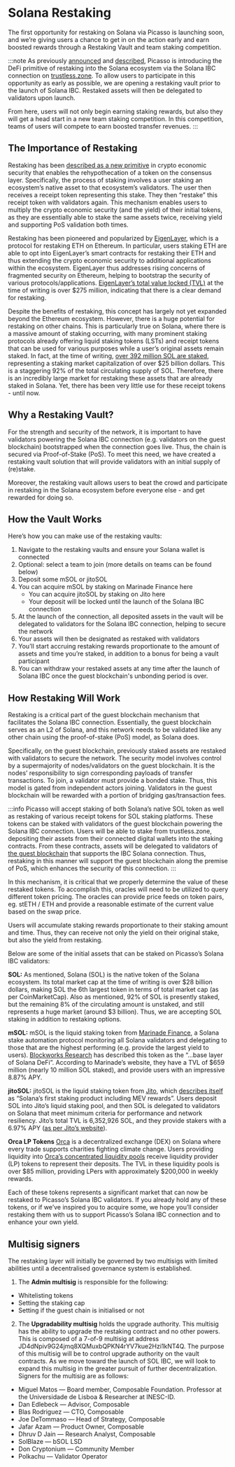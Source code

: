 # Solana Restaking

The first opportunity for restaking on Solana via Picasso is launching soon, and we’re giving users a chance to get in on the action early and earn boosted rewards through a Restaking Vault and team staking competition.

:::note
As previously [announced](https://twitter.com/Picasso_Network/status/1734941879068762305) and [described](https://medium.com/@Picasso_Network/restaking-is-coming-to-solana-via-picasso-5ea0b027d269), Picasso is introducing the DeFi primitive of restaking into the Solana ecosystem via the Solana IBC connection on [trustless.zone](https://www.trustless.zone/). To allow users to participate in this opportunity as early as possible, we are opening a restaking vault prior to the launch of Solana IBC. Restaked assets will then be delegated to validators upon launch. 

From here, users will not only begin earning staking rewards, but also they will get a head start in a new team staking competition. In this competition, teams of users will compete to earn boosted transfer revenues.
:::

## The Importance of Restaking
Restaking has been [described as a new primitive](https://consensys.io/blog/eigenlayer-a-restaking-primitive) in crypto economic security that enables the rehypothecation of a token on the consensus layer. Specifically, the process of staking involves a user staking an ecosystem’s native asset to that ecosystem’s validators. The user then receives a receipt token representing this stake. They then “restake” this receipt token with validators again. This mechanism enables users to multiply the crypto economic security (and the yield) of their initial tokens, as they are essentially able to stake the same assets twice, receiving yield and supporting PoS validation both times.

Restaking has been pioneered and popularized by [EigenLayer](https://www.eigenlayer.xyz/), which is a protocol for restaking ETH on Ethereum. In particular, users staking ETH are able to opt into EigenLayer’s smart contracts for restaking their ETH and thus extending the crypto economic security to additional applications within the ecosystem. EigenLayer thus addresses rising concerns of fragmented security on Ethereum, helping to bootstrap the security of various protocols/applications. [EigenLayer’s total value locked (TVL)](https://defillama.com/protocol/eigenlayer) at the time of writing is over $275 million, indicating that there is a clear demand for restaking.

Despite the benefits of restaking, this concept has largely not yet expanded beyond the Ethereum ecosystem. However, there is a huge potential for restaking on other chains. This is particularly true on Solana, where there is a massive amount of staking occurring, with many prominent staking protocols already offering liquid staking tokens (LSTs) and receipt tokens that can be used for various purposes while a user’s original assets remain staked. In fact, at the time of writing, [over 392 million SOL are staked](https://solanacompass.com/statistics/staking), representing a staking market capitalization of over $25 billion dollars. This is a staggering 92% of the total circulating supply of SOL. Therefore, there is an incredibly large market for restaking these assets that are already staked in Solana. Yet, there has been very little use for these receipt tokens - until now.

## Why a Restaking Vault?
For the strength and security of the network, it is important to have validators powering the Solana IBC connection (e.g. validators on the guest blockchain) bootstrapped when the connection goes live. Thus, the chain is secured via Proof-of-Stake (PoS). To meet this need, we have created a restaking vault solution that will provide validators with an initial supply of (re)stake. 

Moreover, the restaking vault allows users to beat the crowd and participate in restaking in the Solana ecosystem before everyone else - and get rewarded for doing so. 

## How the Vault Works

Here’s how you can make use of the restaking vaults:

1. Navigate to the restaking vaults and ensure your Solana wallet is connected
2. Optional: select a team to join (more details on teams can be found below)
3. Deposit some mSOL or jitoSOL
4. You can acquire mSOL by staking on Marinade Finance here
   - You can acquire jitoSOL by staking on Jito here
   - Your deposit will be locked until the launch of the Solana IBC connection
5. At the launch of the connection, all deposited assets in the vault will be delegated to validators for the Solana IBC connection, helping to secure the network
6. Your assets will then be designated as restaked with validators
7. You’ll start accruing restaking rewards proportionate to the amount of assets and time you’re staked, in addition to a bonus for being a vault participant
8. You can withdraw your restaked assets at any time after the launch of Solana IBC once the guest blockchain's unbonding period is over.

## How Restaking Will Work

Restaking is a critical part of the guest blockchain mechanism that facilitates the Solana IBC connection. Essentially, the guest blockchain serves as an L2 of Solana, and this network needs to be validated like any other chain using the proof-of-stake (PoS) model, as Solana does. 

Specifically, on the guest blockchain, previously staked assets are restaked with validators to secure the network. The security model involves control by a supermajority of nodes/validators on the guest blockchain. It is the nodes’ responsibility to sign corresponding payloads of transfer transactions. To join, a validator must provide a bonded stake. Thus, this model is gated from independent actors joining. Validators in the guest blockchain will be rewarded with a portion of bridging gas/transaction fees.

:::info
Picasso will accept staking of both Solana’s native SOL token as well as restaking of various receipt tokens for SOL staking platforms. These tokens can be staked with validators of the guest blockchain powering the Solana IBC connection. Users will be able to stake from trustless.zone, depositing their assets from their connected digital wallets into the staking contracts. From these contracts, assets will be delegated to validators of [the guest blockchain](https://research.composable.finance/t/crossing-the-cross-blockchain-interoperability-chasm/33) that supports the IBC Solana connection. Thus, restaking in this manner will support the guest blockchain along the premise of PoS, which enhances the security of this connection.
:::

In this mechanism, it is critical that we properly determine the value of these restaked tokens. To accomplish this, oracles will need to be utilized to query different token pricing. The oracles can provide price feeds on token pairs, eg. stETH / ETH and provide a reasonable estimate of the current value based on the swap price. 

Users will accumulate staking rewards proportionate to their staking amount and time. Thus, they can receive not only the yield on their original stake, but also the yield from restaking.

Below are some of the initial assets that can be staked on Picasso’s Solana IBC validators:

**SOL:**
As mentioned, Solana (SOL) is the native token of the Solana ecosystem. Its total market cap at the time of writing is over $28 billion dollars, making SOL the 6th largest token in terms of total market cap (as per CoinMarketCap). Also as mentioned, 92% of SOL is presently staked, but the remaining 8% of the circulating amount is unstaked, and still represents a huge market (around $3 billion). Thus, we are accepting SOL staking in addition to restaking options.

**mSOL:**
mSOL is the liquid staking token from [Marinade Finance](https://marinade.finance/), a Solana stake automation protocol monitoring all Solana validators and delegating to those that are the highest performing (e.g. provide the largest yield to users). [Blockworks Research](https://www.blockworksresearch.com/research/marinade-finance-the-base-layer-for-solana-defi) has described this token as the “...base layer of Solana DeFi”. According to Marinade’s website, they have a TVL of $659 million (nearly 10 million SOL staked), and provide users with an impressive 8.87% APY.

**jitoSOL:**
jitoSOL is the liquid staking token from [Jito](https://www.jito.network/), which [describes itself](https://www.jito.network/docs/jitosol/overview/) as “Solana’s first staking product including MEV rewards”. Users deposit SOL into Jito’s liquid staking pool, and then SOL is delegated to validators on Solana that meet minimum criteria for performance and network resiliency. Jito’s total TVL is 6,352,926 SOL, and they provide stakers with a 6.97% APY ([as per Jito’s website](https://www.jito.network/stats/)).

**Orca LP Tokens**
[Orca](https://www.orca.so/) is a decentralized exchange (DEX) on Solana where every trade supports charities fighting climate change. Users providing liquidity into [Orca’s concentrated liquidity pools](https://v1.orca.so/liquidity) receive liquidity provider (LP) tokens to represent their deposits. The TVL in these liquidity pools is over $85 million, providing LPers with approximately $200,000 in weekly rewards.

Each of these tokens represents a significant market that can now be restaked to Picasso’s Solana IBC validators. If you already hold any of these tokens, or if we’ve inspired you to acquire some, we hope you’ll consider restaking them with us to support Picasso’s Solana IBC connection and to enhance your own yield.

## Multisig signers
The restaking layer will initially be governed by two multisigs with limited abilities until a decentralised governance system is established.

1. The **Admin multisig** is responsible for the following:

- Whitelisting tokens
- Setting the staking cap
- Setting if the guest chain is initialised or not
  
2. The **Upgradability multisig** holds the upgrade authority. This multisig has the ability to upgrade the restaking contract and no other powers. This is composed of a 7-of-9 multisig at address JD4dNpiv9G24jmq8XQMuxbQPKN4rYV7kue2Hzi1kNT4Q. The purpose of this multisig will be to control upgrade authority on the vault contracts. As we move toward the launch of SOL IBC, we will look to expand this multisig in the greater pursuit of further decentralization. Signers for the multisig are as follows:

- Miguel Matos — Board member, Composable Foundation. Professor at the Universidade de Lisboa & Researcher at INESC-ID.
- Dan Edlebeck — Advisor, Composable
- Blas Rodriguez — CTO, Composable
- Joe DeTommaso — Head of Strategy, Composable
- Jafar Azam — Product Owner, Composable
- Dhruv D Jain — Research Analyst, Composable
- SolBlaze — bSOL LSD
- Don Cryptonium — Community Member
- Polkachu — Validator Operator


